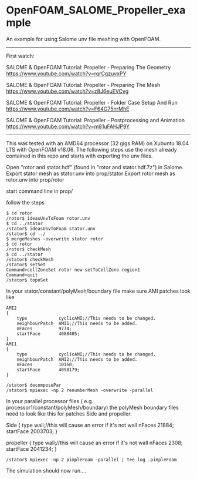 # OpenFOAM_SALOME_Propeller_example
An example for using Salome unv file meshing with OpenFOAM.
****************************************************************
First watch:

SALOME & OpenFOAM Tutorial: Propeller - Preparing The Geometry
https://www.youtube.com/watch?v=rqrCqzuvxPY

SALOME & OpenFOAM Tutorial: Propeller - Preparing The Mesh
https://www.youtube.com/watch?v=z8J6euEVCvg

SALOME & OpenFOAM Tutorial: Propeller - Folder Case Setup And Run
https://www.youtube.com/watch?v=F64G75nrMhE

SALOME & OpenFOAM Tutorial: Propeller - Postprocessing and Animation
https://www.youtube.com/watch?v=m81uFAHJP9Y

****************************************************************

This was tested with an AMD64 processor (32 gigs RAM)
on Xubuntu 18.04 LTS with OpenFOAM v18.06.
The following steps use the mesh already contained in this
repo and starts with exporting the unv files.

Open "rotor and stator.hdf" (found in "rotor and stator.hdf.7z") in Salome.
Export stator mesh as stator.unv into prop/stator
Export rotor mesh as rotor.unv into prop/rotor

start command line in prop/

follow the steps

	$ cd rotor 
	/rotor$ ideasUnvToFoam rotor.unv
	$ cd ../stator 
	/stator$ ideasUnvToFoam stator.unv
	/stator$ cd ../ 
	$ mergeMeshes -overwrite stator rotor
	$ cd rotor 
	/rotor$ checkMesh
	$ cd ../stator 
	/stator$ checkMesh
	/stator$ setSet
	Command>cellZoneSet rotor new setToCellZone region1
	Command>quit
	/stator$ topoSet

In your stator/constant/polyMesh/boundary file make sure AMI patches look like

	AMI2
    {
        type            cyclicAMI;//This needs to be changed.
		neighbourPatch  AMI1;//This needs to be added.
        nFaces          9774;
        startFace       4088405;
    }
    AMI1
    {
        type            cyclicAMI;//This needs to be changed.
		neighbourPatch  AMI2;//This needs to be added.
        nFaces          10160;
        startFace       4098179;
    }

	/stator$ decomposePar
	/stator$ mpiexec -np 2 renumberMesh -overwrite -parallel

In your parallel processor files ( e.g. processor1/constant/polyMesh/boundary)
the polyMesh boundary files need to look like this for patches Side and propeller.

Side
{
	type            wall;//this will cause an error if it's not wall
	nFaces          21884;
	startFace       2003703;
}


propeller
{
	type            wall;//this will cause an error if it's not wall
	nFaces          2308;
	startFace       2041234;
}
	
	
	/stator$ mpiexec -np 2 pimpleFoam -parallel | tee log .pimpleFoam

The simulation should now run....
